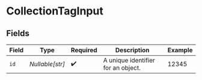 # CollectionTagInput


## Fields

| Field                              | Type                               | Required                           | Description                        | Example                            |
| ---------------------------------- | ---------------------------------- | ---------------------------------- | ---------------------------------- | ---------------------------------- |
| `id`                               | *Nullable[str]*                    | :heavy_check_mark:                 | A unique identifier for an object. | 12345                              |
